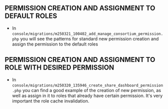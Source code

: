 ## PERMISSION CREATION AND ASSIGNMENT TO DEFAULT ROLES
- In `console/migrations/m250321_100402_add_manage_consortium_permission.php` you will see the patterns for standard new permission creation and assign the permission to the default roles

## PERMISSION CREATION AND ASSIGNMENT TO ROLE WITH DESIRED PERMISSION
- In `console/migrations/m250320_135946_create_share_dashboard_permission.php` you can find a good example of the creation of new permission, as well as assign in it to  roles that already have certain permission. It's very important the role cache invalidation.
